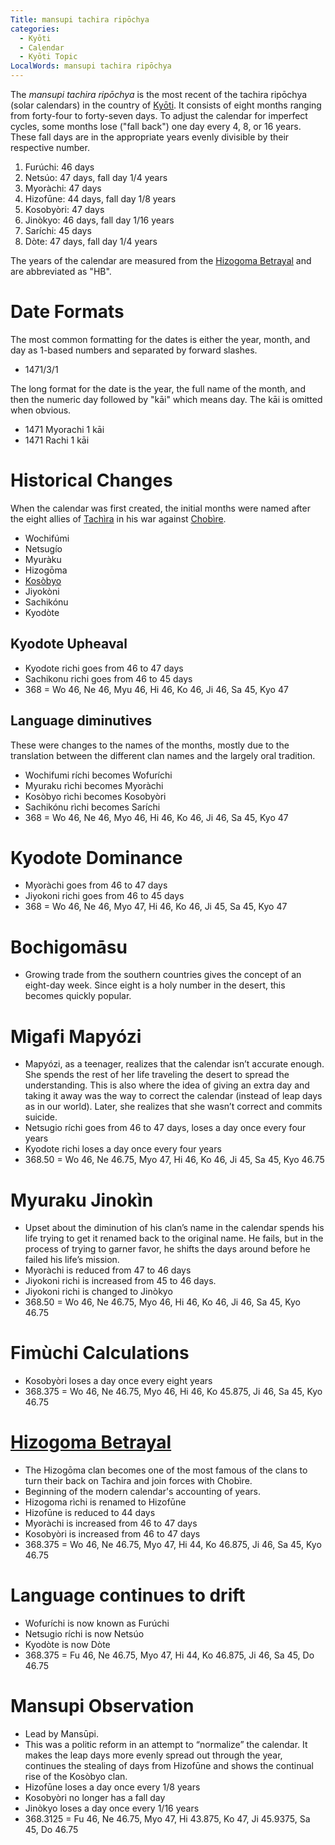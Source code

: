 ```yaml
---
Title: mansupi tachira ripōchya
categories:
  - Kyōti
  - Calendar
  - Kyōti Topic
LocalWords: mansupi tachira ripōchya
---
```


The *mansupi tachira ripōchya* is the most recent of the tachira ripōchya (solar calendars) in the country of [Kyōti](). It consists of eight months ranging from forty-four to forty-seven days. To adjust the calendar for imperfect cycles, some months lose ("fall back") one day every 4, 8, or 16 years. These fall days are in the appropriate years evenly divisible by their respective number.

1. Furúchi: 46 days
2. Netsúo: 47 days, fall day 1/4 years
3. Myoràchi: 47 days
4. Hizofūne: 44 days, fall day 1/8 years
5. Kosobyòri: 47 days
6. Jinòkyo: 46 days, fall day 1/16 years
7. Saríchi: 45 days
8. Dòte: 47 days, fall day 1/4 years

The years of the calendar are measured from the [Hizogoma Betrayal]() and are abbreviated as "HB".

# Date Formats

The most common formatting for the dates is either the year, month, and day as 1-based numbers and separated by forward slashes.

* 1471/3/1

The long format for the date is the year, the full name of the month, and then the numeric day followed by "kāi" which means day. The kāi is omitted when obvious.

* 1471 Myorachi 1 kāi
* 1471 Rachi 1 kāi

# Historical Changes

When the calendar was first created, the initial months were named after the eight allies of [Tachìra]() in his war against [Chobìre]().

* Wochifúmi
* Netsugío
* Myuràku
* Hizogōma
* [Kosòbyo]()
* Jiyokòni
* Sachikónu
* Kyodòte

## Kyodote Upheaval

* Kyodote richi goes from 46 to 47 days
* Sachikonu richi goes from 46 to 45 days
* 368 = Wo 46, Ne 46, Myu 46, Hi 46, Ko 46, Ji 46, Sa 45, Kyo 47

## Language diminutives

These were changes to the names of the months, mostly due to the translation between the different clan names and the largely oral tradition.

* Wochifumi ríchi becomes Wofuríchi
* Myuraku rìchi becomes Myoràchi
* Kosòbyo rìchi becomes Kosobyòri
* Sachikónu rìchi becomes Saríchi
* 368 = Wo 46, Ne 46, Myo 46, Hi 46, Ko 46, Ji 46, Sa 45, Kyo 47

# Kyodote Dominance

* Myoràchi goes from 46 to 47 days
* Jiyokoni richi goes from 46 to 45 days
* 368 = Wo 46, Ne 46, Myo 47, Hi 46, Ko 46, Ji 45, Sa 45, Kyo 47

# Bochigomāsu

* Growing trade from the southern countries gives the concept of an eight-day week. Since eight is a holy number in the desert, this becomes quickly popular.

# Migafi Mapyózi

* Mapyózi, as a teenager, realizes that the calendar isn’t accurate enough. She spends the rest of her life traveling the desert to spread the understanding. This is also where the idea of giving an extra day and taking it away was the way to correct the calendar (instead of leap days as in our world). Later, she realizes that she wasn’t correct and commits suicide.
* Netsugio ríchi goes from 46 to 47 days, loses a day once every four years
* Kyodote richi loses a day once every four years
* 368.50 = Wo 46, Ne 46.75, Myo 47, Hi 46, Ko 46, Ji 45, Sa 45, Kyo 46.75

# Myuraku Jinokìn

* Upset about the diminution of his clan’s name in the calendar spends his life trying to get it renamed back to the original name. He fails, but in the process of trying to garner favor, he shifts the days around before he failed his life’s mission.
* Myoràchi is reduced from 47 to 46 days
* Jiyokoni richi is increased from 45 to 46 days.
* Jiyokoni richi is changed to Jinòkyo
* 368.50 = Wo 46, Ne 46.75, Myo 46, Hi 46, Ko 46, Ji 46, Sa 45, Kyo 46.75

# Fimùchi Calculations

* Kosobyòri loses a day once every eight years
* 368.375 = Wo 46, Ne 46.75, Myo 46, Hi 46, Ko 45.875, Ji 46, Sa 45, Kyo 46.75

# [Hizogoma Betrayal]()

* The Hizogōma clan becomes one of the most famous of the clans to turn their back on Tachira and join forces with Chobìre.
* Beginning of the modern calendar's accounting of years.
* Hizogoma rìchi is renamed to Hizofūne
* Hizofūne is reduced to 44 days
* Myoràchi is increased from 46 to 47 days
* Kosobyòri is increased from 46 to 47 days
* 368.375 = Wo 46, Ne 46.75, Myo 47, Hi 44, Ko 46.875, Ji 46, Sa 45, Kyo 46.75

# Language continues to drift

* Wofuríchi is now known as Furúchi
* Netsugio ríchi is now Netsúo
* Kyodòte is now Dòte
* 368.375 = Fu 46, Ne 46.75, Myo 47, Hi 44, Ko 46.875, Ji 46, Sa 45, Do 46.75

# Mansupi Observation

* Lead by Mansūpi.
* This was a politic reform in an attempt to “normalize” the calendar. It makes the leap days more evenly spread out through the year, continues the stealing of days from Hizofūne and shows the continual rise of the Kosòbyo clan.
* Hizofūne loses a day once every 1/8 years
* Kosobyòri no longer has a fall day
* Jinòkyo loses a day once every 1/16 years
* 368.3125 = Fu 46, Ne 46.75, Myo 47, Hi 43.875, Ko 47, Ji 45.9375, Sa 45, Do 46.75
